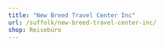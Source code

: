 ```yaml
---
title: "New Breed Travel Center Inc"
url: /suffolk/new-breed-travel-center-inc/
shop: Reisebüro
---
```

